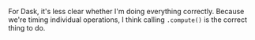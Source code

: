 For Dask, it's less clear whether I'm doing everything correctly. Because we're timing individual operations, I think calling `.compute()` is the correct thing to do.